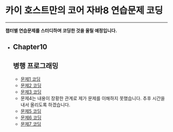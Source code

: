 # 카이 호스트만의 코어 자바8 연습문제 코딩
-----------------------------------------

**챕터별 연습문제를 스터디하며 코딩한 것을 올릴 예정입니다.**

* Chapter10
    ------------
    병행 프로그래밍 
    ------------
    
    * [문제1 코딩](https://github.com/incheol1024/java-eight/blob/master/src/main/java/me/incheol/chapter10/Question1.java)
    * [문제2 코딩](https://github.com/incheol1024/java-eight/blob/master/src/main/java/me/incheol/chapter10/Question2.java)
    * [문제3 코딩](https://github.com/incheol1024/java-eight/blob/master/src/main/java/me/incheol/chapter10/Question3.java)
    * 문제4는 내용이 장황한 관계로 제가 문제를 이해하지 못했습니다. 추후 시간을 내서 올리도록 하겠습니다.
    * [문제5 코딩](https://github.com/incheol1024/java-eight/blob/master/src/main/java/me/incheol/chapter10/Question5.java)
    * [문제6 코딩](https://github.com/incheol1024/java-eight/blob/master/src/main/java/me/incheol/chapter10/Question6.java)
    * [문제7 코딩](https://github.com/incheol1024/java-eight/blob/master/src/main/java/me/incheol/chapter10/Question7.java)
